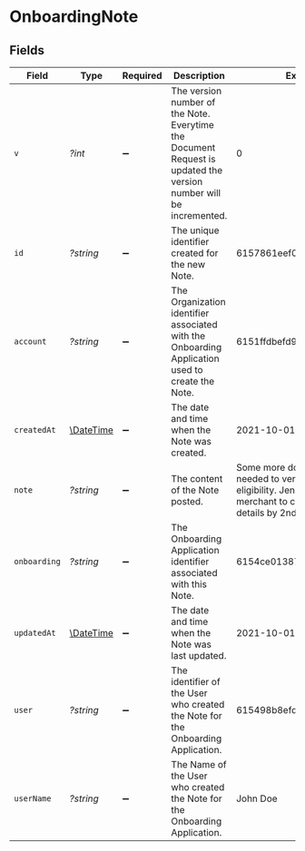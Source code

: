# OnboardingNote


## Fields

| Field                                                                                                                                    | Type                                                                                                                                     | Required                                                                                                                                 | Description                                                                                                                              | Example                                                                                                                                  |
| ---------------------------------------------------------------------------------------------------------------------------------------- | ---------------------------------------------------------------------------------------------------------------------------------------- | ---------------------------------------------------------------------------------------------------------------------------------------- | ---------------------------------------------------------------------------------------------------------------------------------------- | ---------------------------------------------------------------------------------------------------------------------------------------- |
| `v`                                                                                                                                      | *?int*                                                                                                                                   | :heavy_minus_sign:                                                                                                                       | The version number of the Note. Everytime the Document Request is updated the version number will be incremented.                        | 0                                                                                                                                        |
| `id`                                                                                                                                     | *?string*                                                                                                                                | :heavy_minus_sign:                                                                                                                       | The unique identifier created for the new Note.                                                                                          | 6157861eef0827001c99d1eb                                                                                                                 |
| `account`                                                                                                                                | *?string*                                                                                                                                | :heavy_minus_sign:                                                                                                                       | The Organization identifier associated with the Onboarding Application used to create the Note.                                          | 6151ffdbefd963001c6c9d2d                                                                                                                 |
| `createdAt`                                                                                                                              | [\DateTime](https://www.php.net/manual/en/class.datetime.php)                                                                            | :heavy_minus_sign:                                                                                                                       | The date and time when the Note was created.                                                                                             | 2021-10-01T22:05:18.262Z                                                                                                                 |
| `note`                                                                                                                                   | *?string*                                                                                                                                | :heavy_minus_sign:                                                                                                                       | The content of the Note posted.                                                                                                          | Some more documents are needed to verify the account's eligibility. Jen Will contact the merchant to collect further details by 2nd Aug. |
| `onboarding`                                                                                                                             | *?string*                                                                                                                                | :heavy_minus_sign:                                                                                                                       | The Onboarding Application identifier associated with this Note.                                                                         | 6154ce01387b94001cd87ada                                                                                                                 |
| `updatedAt`                                                                                                                              | [\DateTime](https://www.php.net/manual/en/class.datetime.php)                                                                            | :heavy_minus_sign:                                                                                                                       | The date and time when the Note was last updated.                                                                                        | 2021-10-01T22:05:18.262Z                                                                                                                 |
| `user`                                                                                                                                   | *?string*                                                                                                                                | :heavy_minus_sign:                                                                                                                       | The identifier of the User who created the Note for the Onboarding Application.                                                          | 615498b8efd963001c6c9d62                                                                                                                 |
| `userName`                                                                                                                               | *?string*                                                                                                                                | :heavy_minus_sign:                                                                                                                       | The Name of the User who created the Note for the Onboarding Application.                                                                | John Doe                                                                                                                                 |